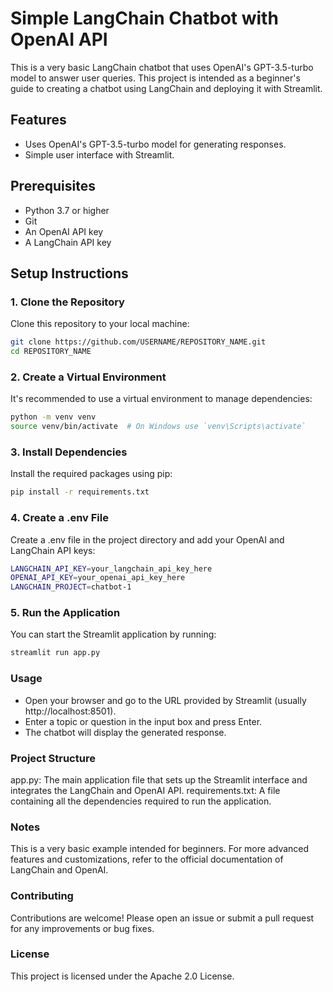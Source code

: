 # Simple LangChain Chatbot with OpenAI API

This is a very basic LangChain chatbot that uses OpenAI's GPT-3.5-turbo model to answer user queries. This project is intended as a beginner's guide to creating a chatbot using LangChain and deploying it with Streamlit.

## Features
- Uses OpenAI's GPT-3.5-turbo model for generating responses.
- Simple user interface with Streamlit.

## Prerequisites
- Python 3.7 or higher
- Git
- An OpenAI API key
- A LangChain API key

## Setup Instructions

### 1. Clone the Repository
Clone this repository to your local machine:
```bash
git clone https://github.com/USERNAME/REPOSITORY_NAME.git
cd REPOSITORY_NAME
```

### 2. Create a Virtual Environment
It's recommended to use a virtual environment to manage dependencies:
```bash
python -m venv venv
source venv/bin/activate  # On Windows use `venv\Scripts\activate`
```

### 3. Install Dependencies
Install the required packages using pip:
```bash
pip install -r requirements.txt
```

### 4.  Create a .env File
Create a .env file in the project directory and add your OpenAI and LangChain API keys:
```bash
LANGCHAIN_API_KEY=your_langchain_api_key_here
OPENAI_API_KEY=your_openai_api_key_here
LANGCHAIN_PROJECT=chatbot-1
```

### 5. Run the Application
You can start the Streamlit application by running:
```bash
streamlit run app.py
```

### Usage
- Open your browser and go to the URL provided by Streamlit (usually http://localhost:8501).
- Enter a topic or question in the input box and press Enter.
- The chatbot will display the generated response.

### Project Structure
app.py: The main application file that sets up the Streamlit interface and integrates the LangChain and OpenAI API.
requirements.txt: A file containing all the dependencies required to run the application.

### Notes
This is a very basic example intended for beginners. For more advanced features and customizations, refer to the official documentation of LangChain and OpenAI.

### Contributing
Contributions are welcome! Please open an issue or submit a pull request for any improvements or bug fixes.

### License
This project is licensed under the Apache 2.0 License.

